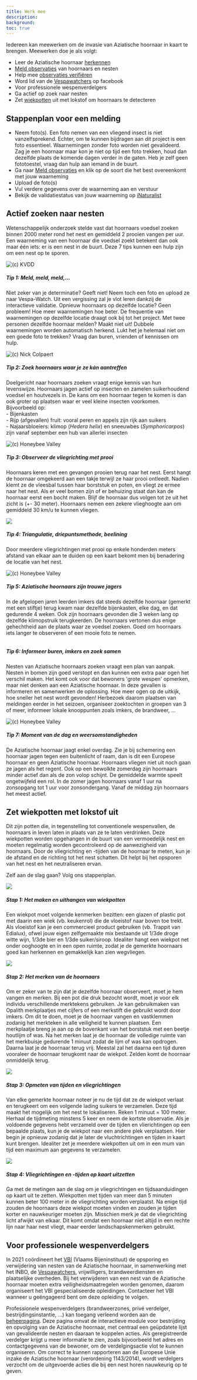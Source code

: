 ```yaml
---
title: Werk mee
description:
background:
toc: true
---
```


Iedereen kan meewerken om de invasie van Aziatische hoornaar in kaart te brengen. Meewerken doe je als volgt:

- Leer de Aziatische hoornaar [herkennen](https://vespawatch.be/identification)
- [Meld observaties](https://vespawatch.be/obs/add) van hoornaars en nesten
- Help mee [observaties verifiëren](https://www.inaturalist.org/observations/identify?user_id=vespawatch)
- Word lid van de [Vespawatchers](https://www.facebook.com/groups/474218836579263/) op facebook
- Voor professionele wespenverdelgers
- Ga actief op zoek naar nesten
- Zet [wiekpotten](https://vlaamsbijeninstituut.be/diensten/gezondheidsdienst-aziatische-hoornaar/) uit met lokstof om hoornaars te detecteren

## Stappenplan voor een melding

- Neem foto(s). Een foto nemen van een vliegend insect is niet vanzelfsprekend. Echter, om te kunnen bijdragen aan dit project is een foto essentieel. Waarnemingen zonder foto worden niet gevalideerd. Zag je een hoornaar maar kon je niet op tijd een foto trekken, houd dan dezelfde plaats de komende dagen verder in de gaten. Heb je zelf geen fototoestel, vraag dan hulp aan iemand in de buurt. 
- Ga naar [Meld observaties](https://vespawatch.be/obs/add) en klik op de soort die het best overeenkomt met jouw waarneming
- Upload de foto(s)
- Vul verdere gegevens over de waarneming aan en verstuur 
- Bekijk de validatiestatus van jouw waarneming op [iNaturalist](https://www.inaturalist.org/) 

## Actief zoeken naar nesten

Wetenschappelijk onderzoek stelde vast dat hoornaars voedsel zoeken binnen 2000 meter rond het nest en gemiddeld 2 prooien vangen per uur. Een waarneming van een hoornaar die voedsel zoekt betekent dan ook maar één iets: er is een nest in de buurt. Deze 7 tips kunnen een hulp zijn om een nest op te sporen.

<div class="card theme-card-horizontal">
    <img title="(c) KVDD" src="/assets/images/e9a1d313-f4ea-4b23-9d1a-75dbef6207bf.jpeg">
    <div class="card-body">
        <h5 class="card-title">Tip 1: Meld, meld, meld,...</h5>
        <p class="card-text">Niet zeker van je determinatie? Geeft niet! Neem toch een foto en upload ze naar Vespa-Watch. Uit een vergissing zal je vlot leren dankzij de interactieve validatie. Opnieuw hoornaars op dezelfde locatie? Geen probleem! Hoe meer waarnemingen hoe beter. De frequentie van waarnemingen op dezelfde locatie draagt ook bij tot het project. Met twee personen dezelfde hoornaar melden? Maakt niet uit! Dubbele waarnemingen worden automatisch herkend. Lukt het je helemaal niet om een goede foto te trekken? Vraag dan buren, vrienden of kennissen om hulp.</p>
    </div>
</div>

<div class="card theme-card-horizontal">
    <img title="(c) Nick Colpaert" src="/assets/images/d800b184-2c0d-411f-b1de-d78f518a5ed0.jpeg">
    <div class="card-body">
        <h5 class="card-title">Tip 2: Zoek hoornaars waar je ze kán aantreffen</h5>
        <p class="card-text">Doelgericht naar hoornaars zoeken vraagt enige kennis van hun levenswijze. Hoornaars jagen actief op insecten en zamelen suikerhoudend voedsel en houtvezels in. De kans om een hoornaar tegen te komen is dan ook groter op plaatsen waar er veel kleine insecten voorkomen. Bijvoorbeeld op: <br>- Bijenkasten<br>- Rijp (afgevallen) fruit: vooral peren en appels zijn rijk aan suikers<br>- Najaarsbloeiers: klimop (<em>Hedera helix</em>) en sneeuwbes (<em>Symphoricarpos</em>) zijn vanaf september een hub van allerlei insecten</p>
    </div>
</div>

<div class="card theme-card-horizontal">
    <img title="(c) Honeybee Valley" src="/assets/images/55973ea6-21fe-4c22-a4fc-f0bfd679c927.jpeg">
    <div class="card-body">
        <h5 class="card-title">Tip 3: Observeer de vliegrichting met prooi</h5>
        <p class="card-text">Hoornaars keren met een gevangen prooien terug naar het nest. Eerst hangt de hoornaar omgekeerd aan een takje terwijl ze haar prooi ontleedt. Nadien klemt ze de vleesbal tussen haar borststuk en poten, en vliegt ze ermee naar het nest. Als er veel bomen zijn of er behuizing staat dan kan de hoornaar eerst een bocht maken. Blijf de hoornaar dus volgen tot ze uit het zicht is (+- 30 meter). Hoornaars nemen een zekere vlieghoogte aan om gemiddeld 30 km/u te kunnen vliegen.</p>
    </div>
</div>

<div class="card theme-card-horizontal">
    <img src="/assets/images/b48733a8-2a99-4d50-897f-c71b843e34e2.jpeg">
    <div class="card-body">
        <h5 class="card-title">Tip 4: Triangulatie, driepuntsmethode, beelining</h5>
        <p class="card-text">Door meerdere vliegrichtingen met prooi op enkele honderden meters afstand van elkaar aan te duiden op een kaart bekomt men bij benadering de locatie van het nest.</p>
    </div>
</div>

<div class="card theme-card-horizontal">
    <img title="(c) Honeybee Valley" src="/assets/images/8a255b04-e0e1-4ad6-8811-9f17d6095d7f.jpeg">
    <div class="card-body">
        <h5 class="card-title">Tip 5: Aziatische hoornaars zijn trouwe jagers</h5>
        <p class="card-text">In de afgelopen jaren leerden imkers dat steeds dezelfde hoornaar (gemerkt met een stiftje) terug kwam naar dezelfde bijenkasten, elke dag, en dat gedurende 4 weken. Ook zijn hoornaars gevonden die 3 weken lang op dezelfde klimopstruik terugkeerden. De hoornaars vertonen dus enige gehechtheid aan de plaats waar ze voedsel zoeken. Goed om hoornaars iets langer te observeren of een mooie foto te nemen.</p>
    </div>
</div>

<div class="card theme-card-horizontal">
    <img title="" src="/assets/images/599cf419-f155-4c86-8701-e605edd5ef3e.jpeg">
    <div class="card-body">
        <h5 class="card-title">Tip 6: Informeer buren, imkers en zoek samen</h5>
        <p class="card-text">Nesten van Aziatische hoornaars zoeken vraagt een plan van aanpak. Nesten in bomen zijn goed verstopt en dan kunnen een extra paar ogen het verschil maken. Het komt ook voor dat bewoners 'grote wespen' opmerken, maar niet denken aan een Aziatische hoornaar. In deze gevallen is informeren en samenwerken de oplossing. Hoe meer ogen op de uitkijk, hoe sneller het nest wordt gevonden! Herbezoek daarom plaatsen van meldingen eerder in het seizoen, organiseer zoektochten in groepen van 3 of meer, informeer lokale knooppunten zoals imkers, de brandweer, ...</p>
    </div>
</div>

<div class="card theme-card-horizontal">
    <img title="(c) Honeybee Valley" src="/assets/images/b2e8937c-6913-4310-a0b1-6e8ac8fa2215.jpeg">
    <div class="card-body">
        <h5 class="card-title">Tip 7: Moment van de dag en weersomstandigheden</h5>
        <p class="card-text">De Aziatische hoornaar jaagt enkel overdag. Zie je bij schemering een hoornaar jagen tegen een buitenlicht of raam, dan is dit een Europese hoornaar en geen Aziatische hoornaar. Hoornaars vliegen niet uit noch gaan ze jagen als het regent. Ook op een bewolkte zomerdag zijn hoornaars minder actief dan als de zon volop schijnt. De gemiddelde warmte speelt ongetwijfeld een rol. In de zomer jagen hoornaars vanaf 1 uur na zonsopgang tot 1 uur voor zonsondergang. Vanaf de middag zijn hoornaars het meest actief.</p>
    </div>
</div>

## Zet wiekpotten met lokstof uit

Dit zijn potten die, in tegenstelling tot conventionele wespenvallen, de hoornaars in leven laten in plaats van ze te laten verdrinken. Deze wiekpotten worden opgehangen in de buurt van een vermoedelijk nest en moeten regelmatig worden gecontroleerd op de aanwezigheid van hoornaars. Door de vliegrichting en -tijden van de hoornaar te meten, kun je de afstand en de richting tot het nest schatten. Dit helpt bij het opsporen van het nest en het neutraliseren ervan.

Zelf aan de slag gaan? Volg ons stappenplan.

<div class="card theme-card-horizontal">
    <img src="/assets/images/3d8ad8d7-3b8f-42a6-96f1-85d616b88578.jpg">
    <div class="card-body">
        <h5 class="card-title">Stap 1: Het maken en uithangen van wiekpotten</h5>
        <p class="card-text">Een wiekpot moet volgende kenmerken bezitten: een glazen of plastic pot met daarin een wiek (vb. keukenrol) die de vloeistof naar boven toe trekt. Als vloeistof kan je een commercieel product gebruiken (vb. Trappit van Edialux), ofwel jouw eigen zelfgemaakte mix bestaande uit 1/3de droge witte wijn, 1/3de bier en 1/3de suiker/siroop. Idealiter hangt een wiekpot net onder ooghoogte en in een open ruimte, zodat je de gemerkte hoornaars goed kan herkennen en gemakkelijk kan zien wegvliegen.</p>
    </div>
</div>

<div class="card theme-card-horizontal">
    <img src="/assets/images/8a255b04-e0e1-4ad6-8811-9f17d6095d7f.jpeg">
    <div class="card-body">
        <h5 class="card-title">Stap 2: Het merken van de hoornaars</h5>
        <p class="card-text">Om er zeker van te zijn dat je dezelfde hoornaar observeert, moet je hem vangen en merken. Bij een pot die druk bezocht wordt, moet je voor elk individu verschillende merktekens gebruiken. Je kan gebruikmaken van Opalith merkplaatjes met cijfers of een merkstift die gebruikt wordt door imkers. Om dit te doen, moet je de hoornaar vangen en vastklemmen zodanig het merkteken in alle veiligheid te kunnen plaatsen. Een merkplaatje breng je aan op de bovenkant van het borststuk met een beetje houtlijm of was. Na het merken laat je de hoornaar de volledige ruimte van het merkbuisje gedurende 1 minuut zodat de lijm of was kan opdrogen. Daarna laat je de hoornaar terug vrij. Meestal zal het daarna een tijd duren vooraleer de hoornaar terugkomt naar de wiekpot. Zelden komt de hoornaar onmiddelijk terug.</p>
    </div>
</div>

<div class="card theme-card-horizontal">
    <img src="/assets/images/44f03b5a-7011-4da2-821c-d2e0f4a20f79.jpg">
    <div class="card-body">
        <h5 class="card-title">Stap 3: Opmeten van tijden en vliegrichtingen</h5>
        <p class="card-text"> Van elke gemerkte hoornaar noteer je nu de tijd dat ze de wiekpot verlaat en terugkeert om een volgende lading suikers te verzamelen. Deze tijd maakt het mogelijk om het nest te lokaliseren. Reken 1 minuut = 100 meter. Herhaal de tijdmeting minstens 5 keer en neem de kortste observatie. Als je voldoende gegevens hebt verzameld over de tijden en vlierichtingen op een bepaalde plaats, kun je de wiekpot naar een andere plek verplaatsen. Hier begin je opnieuw zodanig dat je later de vluchtrichtingen en tijden in kaart kunt brengen. Idealiter zet je meerdere wiekpotten uit om in een mum van tijd een maximum aan gegevens te verzamelen.</p>
    </div>
</div>

<div class="card theme-card-horizontal">
    <img src="/assets/images/275e13d5-b8f4-4b81-af82-f2c104594450.jpg">
    <div class="card-body">
        <h5 class="card-title">Stap 4: Vliegrichtingen en -tijden op kaart uitzetten</h5>
        <p class="card-text"> Ga met de metingen aan de slag om je vliegrichtingen en tijdsaanduidingen op kaart uit te zetten. Wiekpotten met tijden van meer dan 5 minuten kunnen beter 100 meter in de vliegrichting worden verplaatst. Na enige tijd zouden de hoornaars deze wiekpot moeten vinden en zouden je tijden korter en nauwkeuriger moeten zijn. Misschien merk je dat de vliegrichting licht afwijkt van elkaar. Dit komt omdat een hoornaar niet altijd in een rechte lijn naar haar nest vliegt, maar eerder landschapskenmerken gebruikt.</p>
    </div>
</div>

## Voor professionele wespenverdelgers

In 2021 coördineert het [VBI](https://vlaamsbijeninstituut.be/) (Vlaams Bijeninstituut) de opsporing en verwijdering van nesten van de Aziatische hoornaar, in samenwerking met het INBO, de [Vespawatchers](https://www.facebook.com/groups/474218836579263), vrijwilligers, brandweerdiensten en plaatselijke overheden. Bij het verwijderen van een nest van de Aziatische hoornaar moeten extra veiligheidsmaatregelen worden genomen, daarom organiseert het VBI gespecialiseerde opleidingen. Contacteer het VBI  wanneer u geëngageerd bent om deze opleiding te volgen.

Professionele wespenverdelgers (brandweerzones, privé verdelger, bestrijdingsinstantie, …) kan toegang verleend worden aan de [beheerpagina](https://vespawatch.be/management/). Deze pagina omvat de interactieve module voor bestrijding en opvolging van de Aziatische hoornaar, met centraal een geüpdatete lijst van gevalideerde nesten en daaraan te koppelen acties. Als geregistreerde verdelger krijgt u meer informatie te zien, zoals bijvoorbeeld het adres en contactgegevens van de bewoner, om de verdelgingsactie vlot te kunnen organiseren. Om correct te kunnen rapporteren aan de Europese Unie inzake de Aziatische hoornaar (verordening 1143/2014), wordt verdelgers verzocht om de uitgevoerde acties die bij een nest horen nauwkeurig op te geven.

